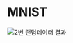# MNIST
![2번 랜덤데이터 결과](https://user-images.githubusercontent.com/91112750/162621140-93e68b2b-477d-4408-ac7f-424247776e2c.PNG)
